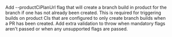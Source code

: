 Add --productCiPlanUrl flag that will create a branch build in product for the branch if one has not already been created. This is required for triggering builds on product CIs that are configured to only create branch builds when a PR has been created.
Add extra validation to throw when mandatory flags aren't passed or when any unsupported flags are passed.
